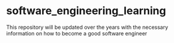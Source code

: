 # software_engineering_learning
This repository will be updated over the years with the necessary information on how to become a good software engineer
